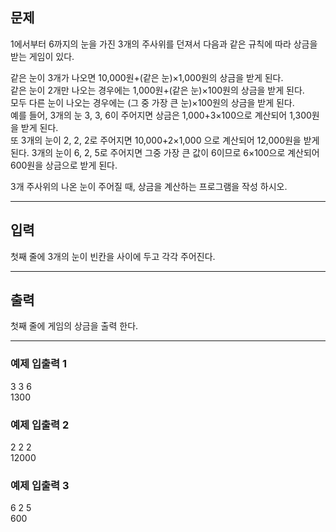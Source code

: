 ## 문제
1에서부터 6까지의 눈을 가진 3개의 주사위를 던져서 다음과 같은 규칙에 따라 상금을 받는 게임이 있다.

같은 눈이 3개가 나오면 10,000원+(같은 눈)×1,000원의 상금을 받게 된다. <br>
같은 눈이 2개만 나오는 경우에는 1,000원+(같은 눈)×100원의 상금을 받게 된다. <br>
모두 다른 눈이 나오는 경우에는 (그 중 가장 큰 눈)×100원의 상금을 받게 된다. <br>
예를 들어, 3개의 눈 3, 3, 6이 주어지면 상금은 1,000+3×100으로 계산되어 1,300원을 받게 된다. <br>
또 3개의 눈이 2, 2, 2로 주어지면 10,000+2×1,000 으로 계산되어 12,000원을 받게 된다. 3개의 눈이 6, 2, 5로 주어지면 그중 가장 큰 값이 6이므로 6×100으로 계산되어 600원을 상금으로 받게 된다.

3개 주사위의 나온 눈이 주어질 때, 상금을 계산하는 프로그램을 작성 하시오.

---
## 입력
첫째 줄에 3개의 눈이 빈칸을 사이에 두고 각각 주어진다.

---
## 출력
첫째 줄에 게임의 상금을 출력 한다.

---
### 예제 입출력 1
3 3 6 <br>
1300

### 예제 입출력 2
2 2 2 <br>
12000

### 예제 입출력 3
6 2 5 <br>
600